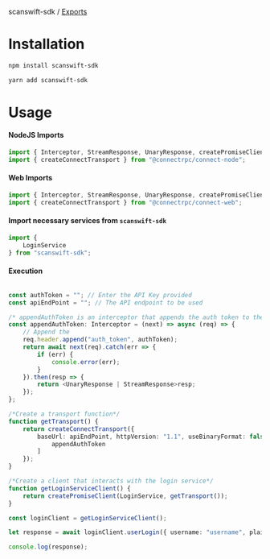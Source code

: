 scanswift-sdk / [Exports](modules.md)

Installation
============
```bash
npm install scanswift-sdk
```

```bash
yarn add scanswift-sdk
```

Usage
=====

#### NodeJS Imports

```typescript
import { Interceptor, StreamResponse, UnaryResponse, createPromiseClient } from "@connectrpc/connect";
import { createConnectTransport } from "@connectrpc/connect-node";
```

#### Web Imports

```typescript
import { Interceptor, StreamResponse, UnaryResponse, createPromiseClient } from "@connectrpc/connect";
import { createConnectTransport } from "@connectrpc/connect-web";
```

#### Import necessary services from `scanswift-sdk`

```typescript
import { 
    LoginService
} from "scanswift-sdk";
```

#### Execution

```typescript

const authToken = ""; // Enter the API Key provided
const apiEndPoint = ""; // The API endpoint to be used

/* appendAuthToken is an interceptor that appends the auth token to the request prior to sending the request */
const appendAuthToken: Interceptor = (next) => async (req) => {
    // Append the
    req.header.append("auth_token", authToken);
    return await next(req).catch(err => {
        if (err) {
            console.error(err);
        }
    }).then(resp => {
        return <UnaryResponse | StreamResponse>resp;
    });
};

/*Create a transport function*/
function getTransport() {
    return createConnectTransport({
        baseUrl: apiEndPoint, httpVersion: "1.1", useBinaryFormat: false, interceptors: [
            appendAuthToken
        ]
    });
}

/*Create a client that interacts with the login service*/
function getLoginServiceClient() {
    return createPromiseClient(LoginService, getTransport());
}

const loginClient = getLoginServiceClient();

let response = await loginClient.userLogin({ username: "username", plainTextPassword: "password" });

console.log(response);
```
